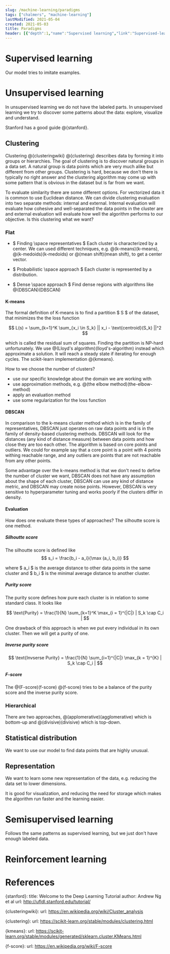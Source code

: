 ```yaml
---
slug: /machine-learning/paradigms
tags: ["chalmers", "machine-learning"]
lastModified: 2021-05-04
created: 2021-05-03
title: Paradigms
header: [{"depth":1,"name":"Supervised learning","link":"Supervised-learning"},{"depth":1,"name":"Unsupervised learning","link":"Unsupervised-learning"},{"depth":2,"name":"Clustering","link":"Clustering"},{"depth":3,"name":"Flat","link":"Flat"},{"depth":4,"name":"K-means","link":"K-means"},{"depth":4,"name":"DBSCAN","link":"DBSCAN"},{"depth":4,"name":"Evaluation","link":"Evaluation"},{"depth":5,"name":"Silhoutte score","link":"Silhoutte-score"},{"depth":5,"name":"Purity score","link":"Purity-score"},{"depth":5,"name":"Inverse purity score","link":"Inverse-purity-score"},{"depth":5,"name":"F-score","link":"F-score"},{"depth":3,"name":"Hierarchical","link":"Hierarchical"},{"depth":2,"name":"Statistical distribution","link":"Statistical-distribution"},{"depth":2,"name":"Representation","link":"Representation"},{"depth":1,"name":"Semisupervised learning","link":"Semisupervised-learning"},{"depth":1,"name":"Reinforcement learning","link":"Reinforcement-learning"},{"depth":1,"name":"References","link":"References"}]
---
```


# Supervised learning
Our model tries to imitate examples.


# Unsupervised learning
In unsupervised learning we do not have the labeled parts. In unsupervised learning we try to discover some patterns about the data: explore, visualize and understand.

Stanford has a good guide @{stanford}.

## Clustering
Clustering @{clusteringwiki} @{clustering} describes data by forming it into groups or hierarchies. The goal of clustering is to discover natural groups in a data set. A natural group is data points which are very much alike but different from other groups. Clustering is hard, because we don't there is typically no right answer and the clustering algorithm may come up with some pattern that is obvious in the dataset but is far from we want.

To evaluate similarity there are some different options. For vectorized data it is common to use Euclidean distance. We can divide clustering evaluation into two separate methods: internal and external. Internal evaluation will evaluate how cohesive and well-separated the data points in the cluster are and external evaluation will evaluate how well the algorithm performs to our objective. Is this clustering what we want?
### Flat

- $ Finding \space representatives $ Each cluster is characterized by a center. We can used different techniques, e.g. @(k-means)(k-means), @(k-medoids)(k-medoids) or @(mean shift)(mean shift), to get a center vector.

- $ Probabilistic \space approach $
Each cluster is represented by a distribution.

- $ Dense \space approach $
Find dense regions with algorithms like @(DBSCAN)(DBSCAN)

#### K-means
The formal definition of K-means is to find a partition $ S $ of the dataset, that minimizes the the loss function

$$
L(s) = \sum_{k=1}^K \sum_{x_i \in S_k} || x_i - \text{centroid}(S_k) ||^2
$$

which is called the residual sum of squares. Finding the partition is NP-hard unfortunately. We use @(Lloyd's algorithm)(lloyd's-algorithm) instead which approximate a solution. It will reach a steady state if iterating for enough cycles. The scikit-learn implementation @{kmeans}.

How to we choose the number of clusters?
- use our specific knowledge about the domain we are working with
- use approximation methods, e.g. @(the elbow method)(the-elbow-method)
- apply an evaluation method
- use some regularization for the loss function

#### DBSCAN
In comparison to the k-means cluster method which is in the family of representatives, DBSCAN just operates on raw data points and is in the family of density-based clustering methods. DBSCAN will look for the distances (any kind of distance measure) between data points and how close they are too each other. The algorithm is based on core points and outliers. We could for example say that a core point is a point with 4 points withing reachable range, and any outliers are points that are not reachable from any other points.

Some advantage over the k-means method is that we don't need to define the number of cluster we want, DBSCAN does not have any assumption about the shape of each cluster, DBSCAN can use any kind of distance metric, and DBSCAN may create noise points. However, DBSCAN is very sensitive to hyperparameter tuning and works poorly if the clusters differ in density.

#### Evaluation
How does one evaluate these types of approaches? The silhoutte score is one method.

##### Silhoutte score
The silhoutte score is defined like
$$
s_i = \frac{b_i - a_i}{\max (a_i, b_i)}
$$

where $ a_i $ is the average distance to other data points in the same cluster and $ b_i $ is the minimal average distance to another cluster.

##### Purity score

The purity score defines how pure each cluster is in relation to some standard class. It looks like

$$
\text{Purity} = \frac{1}{N} \sum_{k=1}^K \max_{i = 1}^{|C|} | S_k \cap C_i |
$$

One drawback of this approach is when we put every individual in its own cluster. Then we will get a purity of one.

##### Inverse purity score

$$
\text{Invserse Purity} = \frac{1}{N} \sum_{i=1}^{|C|} \max_{k = 1}^{K} | S_k \cap C_i |
$$

##### F-score
The @(F-score)(f-score) @{f-score} tries to be a balance of the purity score and the inverse purity score.


### Hierarchical
There are two approaches, @(applomerative)(agglomerative) which is bottom-up and @(divisive)(divisive) which is top-down.


## Statistical distribution
We want to use our model to find data points that are highly unusual.




## Representation
We want to learn some new representation of the data, e.g. reducing the data set to lower dimensions.

It is good for visualization, and reducing the need for storage which makes the algorithm run faster and the learning easier.

# Semisupervised learning
Follows the same patterns as supervised learning, but we just don't have enough labeled data.

# Reinforcement learning


# References
{stanford}:
    title: Welcome to the Deep Learning Tutorial
    author: Andrew Ng et al
    url: http://ufldl.stanford.edu/tutorial/

{clusteringwiki}:
    url: https://en.wikipedia.org/wiki/Cluster_analysis

{clustering}:
    url: https://scikit-learn.org/stable/modules/clustering.html

{kmeans}:
    url: https://scikit-learn.org/stable/modules/generated/sklearn.cluster.KMeans.html

{f-score}:
    url: https://en.wikipedia.org/wiki/F-score